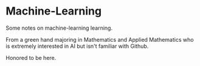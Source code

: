 # Machine-Learning
Some notes on machine-learning learning.

From a green hand majoring in Mathematics and Applied Mathematics who is extremely interested in AI but isn't familiar with Github.

Honored to be here.
